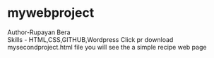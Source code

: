 # mywebproject
Author-Rupayan Bera <br/>
Skills - HTML,CSS,GITHUB,Wordpress
Click pr download mysecondproject.html file 
you will see the a simple recipe web page 
